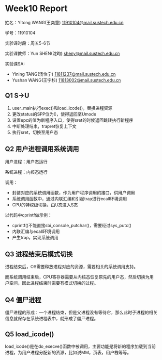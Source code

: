 # Week10 Report
姓名：Yitong WANG(王奕童) 11910104@mail.sustech.edu.cn

学号：11910104

实验课时段：周五5-6节

实验课教师：Yun SHEN(沈昀) sheny@mail.sustech.edu.cn

实验课SA:
- Yining TANG(汤怡宁) 11811237@mail.sustech.edu.cn
- Yushan WANG(王宇杉) 11813002@mail.sustech.edu.cn

## Q1 S->U
1. user_main执行exec()和load_icode()，替换进程资源
2. 更改status的SPP位为0，使得返回至Umode
3. 设置epc的值为新程序入口，使得sret的时候返回跳转执行新程序
4. 中断处理结束，trapret恢复上下文
5. 执行sret，切换至用户态


## Q2 用户进程调用系统调用
用户进程：用户态运行

系统进程：内核态运行

调用：
- 封装对应的系统调用函数，作为用户程序调用的接口，供用户调用
- 系统调用函数中，通过内联汇编和引起trap进行ecall环境调用
- CPU的特权级切换，由U态进入S态

以代码中cprintf做示例：
- cprintf()不能直接sbi_console_putchar()，需要经过sys_putc()
- 内联汇编与ecall环境调用
- 产生trap，实现系统调用

## Q3 进程结束后模式切换
进程结束后，OS需要释放进程对应的资源，需要相关的系统调用支持。

而系统调用结束后，CPU寄存器需要从内核态恢复原先的用户态，然后切换为用户空间，因此进程结束时需要有模式切换的过程。
## Q4 僵尸进程
僵尸进程的形成：一个进程结束，但是父进程没有等待它，那么此时子进程的相关信息就保存在系统进程表中，就形成了僵尸进程。
## Q5 load_icode()
load_icode()是在do_execve()函数中被调用，主要功能是将新的程序加载到当前进程，为用户进程分配新的资源，比如说MM，页表，用户栈等等。
